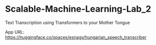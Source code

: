 # Scalable-Machine-Learning-Lab_2
Text Transcription using Transformers to your Mother Tongue


App URL: https://huggingface.co/spaces/esnagy/hungarian_speech_transcriber
